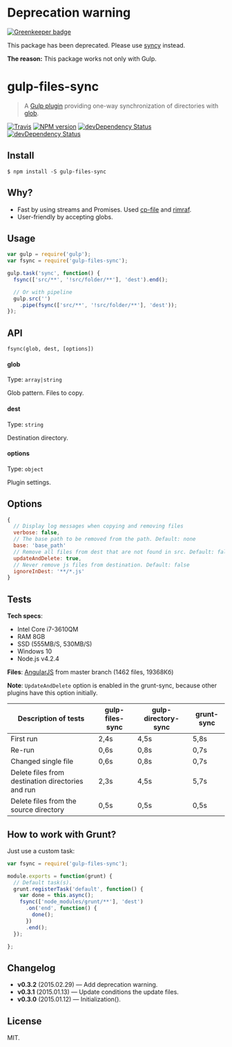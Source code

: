 # Deprecation warning

[![Greenkeeper badge](https://badges.greenkeeper.io/mrmlnc/gulp-files-sync.svg)](https://greenkeeper.io/)

This package has been deprecated. Please use [syncy](https://github.com/mrmlnc/syncy) instead.

**The reason:** This package works not only with Gulp.


# gulp-files-sync

> A [Gulp plugin](http://gulpjs.com/) providing one-way synchronization of directories with [glob](https://github.com/isaacs/node-glob).

[![Travis](https://img.shields.io/travis/mrmlnc/gulp-files-sync.svg?style=flat-square)](https://travis-ci.org/mrmlnc/gulp-files-sync)
[![NPM version](https://img.shields.io/npm/v/gulp-files-sync.svg?style=flat-square)](https://www.npmjs.com/package/gulp-files-sync)
[![devDependency Status](https://img.shields.io/david/mrmlnc/gulp-files-sync.svg?style=flat-square)](https://david-dm.org/mrmlnc/gulp-files-sync#info=dependencies)
[![devDependency Status](https://img.shields.io/david/dev/mrmlnc/gulp-files-sync.svg?style=flat-square)](https://david-dm.org/mrmlnc/gulp-files-sync#info=devDependencies)

## Install

```
$ npm install -S gulp-files-sync
```

## Why?

  * Fast by using streams and Promises. Used [cp-file](https://github.com/sindresorhus/cp-file) and [rimraf](https://github.com/isaacs/rimraf).
  * User-friendly by accepting globs.

## Usage

```js
var gulp = require('gulp');
var fsync = require('gulp-files-sync');

gulp.task('sync', function() {
  fsync(['src/**', '!src/folder/**'], 'dest').end();

  // Or with pipeline
  gulp.src('')
    .pipe(fsync(['src/**', '!src/folder/**'], 'dest'));
});
```

## API

```
fsync(glob, dest, [options])
```

#### glob

Type: `array|string`

Glob pattern. Files to copy.

#### dest

Type: `string`

Destination directory.

#### options

Type: `object`

Plugin settings.

## Options

```js
{
  // Display log messages when copying and removing files
  verbose: false,
  // The base path to be removed from the path. Default: none
  base: 'base_path'
  // Remove all files from dest that are not found in src. Default: false
  updateAndDelete: true,
  // Never remove js files from destination. Default: false
  ignoreInDest: '**/*.js'
}
```

## Tests

**Tech specs**:

  * Intel Core i7-3610QM
  * RAM 8GB
  * SSD (555MB/S, 530MB/S)
  * Windows 10
  * Node.js v4.2.4

**Files**: [AngularJS](https://github.com/angular/angular.js) from master branch (1462 files, 19368Кб)

**Note**: `UpdateAndDelete` option is enabled in the grunt-sync, because other plugins have this option initially.

| Description of tests                              | gulp-files-sync | gulp-directory-sync | grunt-sync |
|---------------------------------------------------|-----------------|---------------------|------------|
| First run                                         | 2,4s            | 4,5s                | 5,8s       |
| Re-run                                            | 0,6s            | 0,8s                | 0,7s       |
| Changed single file                               | 0,6s            | 0,8s                | 0,7s       |
| Delete files from destination directories and run | 2,3s            | 4,5s                | 5,7s       |
| Delete files from the source directory            | 0,5s            | 0,5s                | 0,5s       |

## How to work with Grunt?

Just use a custom task:

```js
var fsync = require('gulp-files-sync');

module.exports = function(grunt) {
  // Default task(s).
  grunt.registerTask('default', function() {
    var done = this.async();
    fsync(['node_modules/grunt/**'], 'dest')
      .on('end', function() {
        done();
      })
      .end();
  });

};
```

## Changelog

  * **v0.3.2** (2015.02.29) — Add deprecation warning.
  * **v0.3.1** (2015.01.13) — Update conditions the update files.
  * **v0.3.0** (2015.01.12) — Initialization().

## License

MIT.
